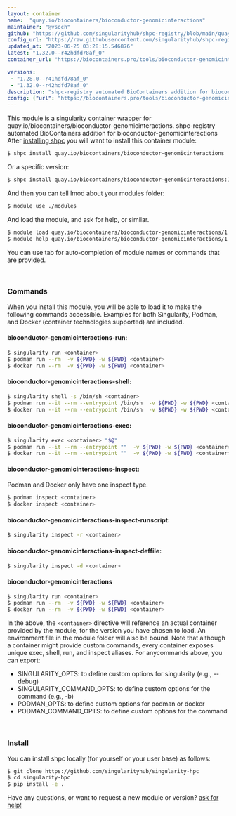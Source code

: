 ```yaml
---
layout: container
name:  "quay.io/biocontainers/bioconductor-genomicinteractions"
maintainer: "@vsoch"
github: "https://github.com/singularityhub/shpc-registry/blob/main/quay.io/biocontainers/bioconductor-genomicinteractions/container.yaml"
config_url: "https://raw.githubusercontent.com/singularityhub/shpc-registry/main/quay.io/biocontainers/bioconductor-genomicinteractions/container.yaml"
updated_at: "2023-06-25 03:28:15.546876"
latest: "1.32.0--r42hdfd78af_0"
container_url: "https://biocontainers.pro/tools/bioconductor-genomicinteractions"

versions:
 - "1.28.0--r41hdfd78af_0"
 - "1.32.0--r42hdfd78af_0"
description: "shpc-registry automated BioContainers addition for bioconductor-genomicinteractions"
config: {"url": "https://biocontainers.pro/tools/bioconductor-genomicinteractions", "maintainer": "@vsoch", "description": "shpc-registry automated BioContainers addition for bioconductor-genomicinteractions", "latest": {"1.32.0--r42hdfd78af_0": "sha256:884f547602a91b8fa8723e2504e390d9c4fef7cfd468690f992997477a429cef"}, "tags": {"1.28.0--r41hdfd78af_0": "sha256:e3c4c0754ecc47d2b6815efd2fbcb80eef51eddd5eae63e39e6cd9f7036ea47b", "1.32.0--r42hdfd78af_0": "sha256:884f547602a91b8fa8723e2504e390d9c4fef7cfd468690f992997477a429cef"}, "docker": "quay.io/biocontainers/bioconductor-genomicinteractions"}
---
```


This module is a singularity container wrapper for quay.io/biocontainers/bioconductor-genomicinteractions.
shpc-registry automated BioContainers addition for bioconductor-genomicinteractions
After [installing shpc](#install) you will want to install this container module:


```bash
$ shpc install quay.io/biocontainers/bioconductor-genomicinteractions
```

Or a specific version:

```bash
$ shpc install quay.io/biocontainers/bioconductor-genomicinteractions:1.32.0--r42hdfd78af_0
```

And then you can tell lmod about your modules folder:

```bash
$ module use ./modules
```

And load the module, and ask for help, or similar.

```bash
$ module load quay.io/biocontainers/bioconductor-genomicinteractions/1.32.0--r42hdfd78af_0
$ module help quay.io/biocontainers/bioconductor-genomicinteractions/1.32.0--r42hdfd78af_0
```

You can use tab for auto-completion of module names or commands that are provided.

<br>

### Commands

When you install this module, you will be able to load it to make the following commands accessible.
Examples for both Singularity, Podman, and Docker (container technologies supported) are included.

#### bioconductor-genomicinteractions-run:

```bash
$ singularity run <container>
$ podman run --rm  -v ${PWD} -w ${PWD} <container>
$ docker run --rm  -v ${PWD} -w ${PWD} <container>
```

#### bioconductor-genomicinteractions-shell:

```bash
$ singularity shell -s /bin/sh <container>
$ podman run --it --rm --entrypoint /bin/sh  -v ${PWD} -w ${PWD} <container>
$ docker run --it --rm --entrypoint /bin/sh  -v ${PWD} -w ${PWD} <container>
```

#### bioconductor-genomicinteractions-exec:

```bash
$ singularity exec <container> "$@"
$ podman run --it --rm --entrypoint ""  -v ${PWD} -w ${PWD} <container> "$@"
$ docker run --it --rm --entrypoint ""  -v ${PWD} -w ${PWD} <container> "$@"
```

#### bioconductor-genomicinteractions-inspect:

Podman and Docker only have one inspect type.

```bash
$ podman inspect <container>
$ docker inspect <container>
```

#### bioconductor-genomicinteractions-inspect-runscript:

```bash
$ singularity inspect -r <container>
```

#### bioconductor-genomicinteractions-inspect-deffile:

```bash
$ singularity inspect -d <container>
```



#### bioconductor-genomicinteractions

```bash
$ singularity run <container>
$ podman run --rm  -v ${PWD} -w ${PWD} <container>
$ docker run --rm  -v ${PWD} -w ${PWD} <container>
```


In the above, the `<container>` directive will reference an actual container provided
by the module, for the version you have chosen to load. An environment file in the
module folder will also be bound. Note that although a container
might provide custom commands, every container exposes unique exec, shell, run, and
inspect aliases. For anycommands above, you can export:

 - SINGULARITY_OPTS: to define custom options for singularity (e.g., --debug)
 - SINGULARITY_COMMAND_OPTS: to define custom options for the command (e.g., -b)
 - PODMAN_OPTS: to define custom options for podman or docker
 - PODMAN_COMMAND_OPTS: to define custom options for the command

<br>

### Install

You can install shpc locally (for yourself or your user base) as follows:

```bash
$ git clone https://github.com/singularityhub/singularity-hpc
$ cd singularity-hpc
$ pip install -e .
```

Have any questions, or want to request a new module or version? [ask for help!](https://github.com/singularityhub/singularity-hpc/issues)